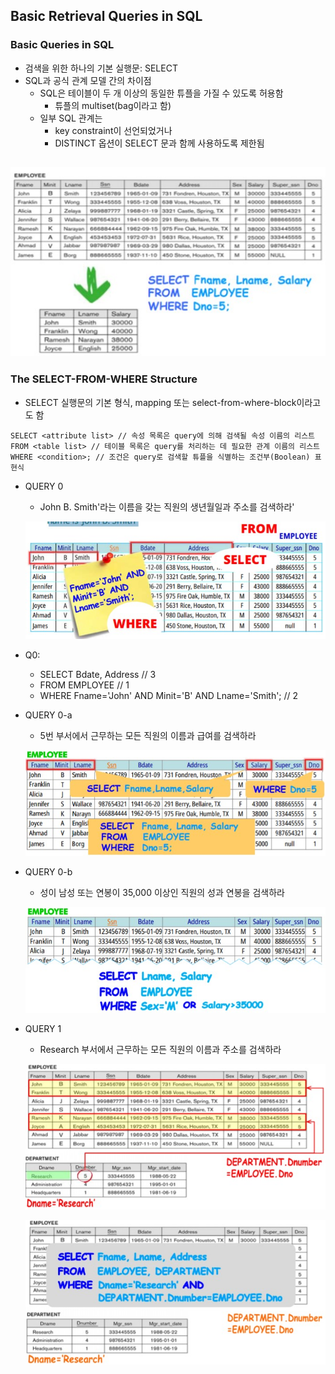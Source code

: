 ## Basic Retrieval Queries in SQL
### Basic Queries in SQL
   - 검색을 위한 하나의 기본 실행문: SELECT
   - SQL과 공식 관계 모델 간의 차이점
      - SQL은 테이블이 두 개 이상의 동일한 튜플을 가질 수 있도록 허용함
         - 튜플의 multiset(bag이라고 함)
      - 일부 SQL 관계는 
         - key constraint이 선언되었거나
         - DISTINCT 옵션이 SELECT 문과 함께 사용하도록 제한됨   
         
   ![06-01](https://github.com/Jeongsiwook/DataBase/blob/master/img/06-01.jpg?raw=true)
---

### The SELECT-FROM-WHERE Structure
   - SELECT 실행문의 기본 형식, mapping 또는 select-from-where-block이라고도 함
   ```
   SELECT <attribute list> // 속성 목록은 query에 의해 검색될 속성 이름의 리스트
   FROM <table list> // 테이블 목록은 query를 처리하는 데 필요한 관계 이름의 리스트
   WHERE <condition>; // 조건은 query로 검색할 튜플을 식별하는 조건부(Boolean) 표현식
   ```   
   - QUERY 0
      - John B. Smith'라는 이름을 갖는 직원의 생년월일과 주소를 검색하라'   
      
      ![06-02](https://github.com/Jeongsiwook/DataBase/blob/master/img/06-02.jpg?raw=true)   
       
   - Q0:
      - SELECT  Bdate, Address // 3
      - FROM    EMPLOYEE // 1
      - WHERE   Fname='John' AND Minit='B' AND Lname='Smith'; // 2   
   
   - QUERY 0-a
      - 5번 부서에서 근무하는 모든 직원의 이름과 급여를 검색하라   
      
      ![06-03](https://github.com/Jeongsiwook/DataBase/blob/master/img/06-03.jpg?raw=true)   
      
   - QUERY 0-b
      - 성이 남성 또는 연봉이 35,000 이상인 직원의 성과 연봉을 검색하라   
            
      ![06-04](https://github.com/Jeongsiwook/DataBase/blob/master/img/06-04.jpg?raw=true)   
      
   - QUERY 1
      - Research 부서에서 근무하는 모든 직원의 이름과 주소를 검색하라   
      
      ![06-05](https://github.com/Jeongsiwook/DataBase/blob/master/img/06-05.jpg?raw=true)   
      
      ![06-06](https://github.com/Jeongsiwook/DataBase/blob/master/img/06-06.jpg?raw=true)   
      
